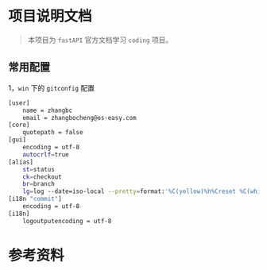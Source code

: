 # 项目说明文档

> 本项目为 `fastAPI` 官方文档学习 `coding` 项目。

## 常用配置

1，`win` 下的 `gitconfig` 配置

```bash
[user]
	name = zhangbc
	email = zhangbocheng@os-easy.com
[core]
	quotepath = false
[gui]        
	encoding = utf-8
    autocrlf=true
[alias]
	st=status
    ck=checkout
    br=branch
    lg=log --date=iso-local --pretty=format:'%C(yellow)%h%Creset %C(white)%an%Creset %Cgreen%ae%Creset %Cblue%ad%Creset %Cred%s'
[i18n "commit"]
    encoding = utf-8
[i18n]
    logoutputencoding = utf-8

```

# 参考资料